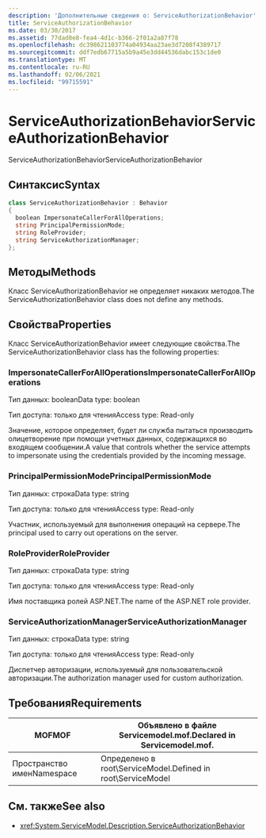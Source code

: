 ```yaml
---
description: 'Дополнительные сведения о: ServiceAuthorizationBehavior'
title: ServiceAuthorizationBehavior
ms.date: 03/30/2017
ms.assetid: 77dad8e8-fea4-4d1c-b366-2f01a2a87f78
ms.openlocfilehash: dc398621103774a04934aa23ae3d7208f4389717
ms.sourcegitcommit: ddf7edb67715a5b9a45e3dd44536dabc153c1de0
ms.translationtype: MT
ms.contentlocale: ru-RU
ms.lasthandoff: 02/06/2021
ms.locfileid: "99715591"
---
```

# <a name="serviceauthorizationbehavior"></a><span data-ttu-id="bdabb-103">ServiceAuthorizationBehavior</span><span class="sxs-lookup"><span data-stu-id="bdabb-103">ServiceAuthorizationBehavior</span></span>

<span data-ttu-id="bdabb-104">ServiceAuthorizationBehavior</span><span class="sxs-lookup"><span data-stu-id="bdabb-104">ServiceAuthorizationBehavior</span></span>  
  
## <a name="syntax"></a><span data-ttu-id="bdabb-105">Синтаксис</span><span class="sxs-lookup"><span data-stu-id="bdabb-105">Syntax</span></span>  
  
```csharp
class ServiceAuthorizationBehavior : Behavior  
{  
  boolean ImpersonateCallerForAllOperations;  
  string PrincipalPermissionMode;  
  string RoleProvider;  
  string ServiceAuthorizationManager;  
};  
```  
  
## <a name="methods"></a><span data-ttu-id="bdabb-106">Методы</span><span class="sxs-lookup"><span data-stu-id="bdabb-106">Methods</span></span>  

 <span data-ttu-id="bdabb-107">Класс ServiceAuthorizationBehavior не определяет никаких методов.</span><span class="sxs-lookup"><span data-stu-id="bdabb-107">The ServiceAuthorizationBehavior class does not define any methods.</span></span>  
  
## <a name="properties"></a><span data-ttu-id="bdabb-108">Свойства</span><span class="sxs-lookup"><span data-stu-id="bdabb-108">Properties</span></span>  

 <span data-ttu-id="bdabb-109">Класс ServiceAuthorizationBehavior имеет следующие свойства.</span><span class="sxs-lookup"><span data-stu-id="bdabb-109">The ServiceAuthorizationBehavior class has the following properties:</span></span>  
  
### <a name="impersonatecallerforalloperations"></a><span data-ttu-id="bdabb-110">ImpersonateCallerForAllOperations</span><span class="sxs-lookup"><span data-stu-id="bdabb-110">ImpersonateCallerForAllOperations</span></span>  

 <span data-ttu-id="bdabb-111">Тип данных: boolean</span><span class="sxs-lookup"><span data-stu-id="bdabb-111">Data type: boolean</span></span>  
  
 <span data-ttu-id="bdabb-112">Тип доступа: только для чтения</span><span class="sxs-lookup"><span data-stu-id="bdabb-112">Access type: Read-only</span></span>  
  
 <span data-ttu-id="bdabb-113">Значение, которое определяет, будет ли служба пытаться производить олицетворение при помощи учетных данных, содержащихся во входящем сообщении.</span><span class="sxs-lookup"><span data-stu-id="bdabb-113">A value that controls whether the service attempts to impersonate using the credentials provided by the incoming message.</span></span>  
  
### <a name="principalpermissionmode"></a><span data-ttu-id="bdabb-114">PrincipalPermissionMode</span><span class="sxs-lookup"><span data-stu-id="bdabb-114">PrincipalPermissionMode</span></span>  

 <span data-ttu-id="bdabb-115">Тип данных: строка</span><span class="sxs-lookup"><span data-stu-id="bdabb-115">Data type: string</span></span>  
  
 <span data-ttu-id="bdabb-116">Тип доступа: только для чтения</span><span class="sxs-lookup"><span data-stu-id="bdabb-116">Access type: Read-only</span></span>  
  
 <span data-ttu-id="bdabb-117">Участник, используемый для выполнения операций на сервере.</span><span class="sxs-lookup"><span data-stu-id="bdabb-117">The principal used to carry out operations on the server.</span></span>  
  
### <a name="roleprovider"></a><span data-ttu-id="bdabb-118">RoleProvider</span><span class="sxs-lookup"><span data-stu-id="bdabb-118">RoleProvider</span></span>  

 <span data-ttu-id="bdabb-119">Тип данных: строка</span><span class="sxs-lookup"><span data-stu-id="bdabb-119">Data type: string</span></span>  
  
 <span data-ttu-id="bdabb-120">Тип доступа: только для чтения</span><span class="sxs-lookup"><span data-stu-id="bdabb-120">Access type: Read-only</span></span>  
  
 <span data-ttu-id="bdabb-121">Имя поставщика ролей ASP.NET.</span><span class="sxs-lookup"><span data-stu-id="bdabb-121">The name of the ASP.NET role provider.</span></span>  
  
### <a name="serviceauthorizationmanager"></a><span data-ttu-id="bdabb-122">ServiceAuthorizationManager</span><span class="sxs-lookup"><span data-stu-id="bdabb-122">ServiceAuthorizationManager</span></span>  

 <span data-ttu-id="bdabb-123">Тип данных: строка</span><span class="sxs-lookup"><span data-stu-id="bdabb-123">Data type: string</span></span>  
  
 <span data-ttu-id="bdabb-124">Тип доступа: только для чтения</span><span class="sxs-lookup"><span data-stu-id="bdabb-124">Access type: Read-only</span></span>  
  
 <span data-ttu-id="bdabb-125">Диспетчер авторизации, используемый для пользовательской авторизации.</span><span class="sxs-lookup"><span data-stu-id="bdabb-125">The authorization manager used for custom authorization.</span></span>  
  
## <a name="requirements"></a><span data-ttu-id="bdabb-126">Требования</span><span class="sxs-lookup"><span data-stu-id="bdabb-126">Requirements</span></span>  
  
|<span data-ttu-id="bdabb-127">MOF</span><span class="sxs-lookup"><span data-stu-id="bdabb-127">MOF</span></span>|<span data-ttu-id="bdabb-128">Объявлено в файле Servicemodel.mof.</span><span class="sxs-lookup"><span data-stu-id="bdabb-128">Declared in Servicemodel.mof.</span></span>|  
|---------|-----------------------------------|  
|<span data-ttu-id="bdabb-129">Пространство имен</span><span class="sxs-lookup"><span data-stu-id="bdabb-129">Namespace</span></span>|<span data-ttu-id="bdabb-130">Определено в root\ServiceModel.</span><span class="sxs-lookup"><span data-stu-id="bdabb-130">Defined in root\ServiceModel</span></span>|  
  
## <a name="see-also"></a><span data-ttu-id="bdabb-131">См. также</span><span class="sxs-lookup"><span data-stu-id="bdabb-131">See also</span></span>

- <xref:System.ServiceModel.Description.ServiceAuthorizationBehavior>
